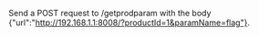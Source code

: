 Send a POST request to /getprodparam with the body {"url":"http://192.168.1.1:8008/?productId=1&paramName=flag"}.
